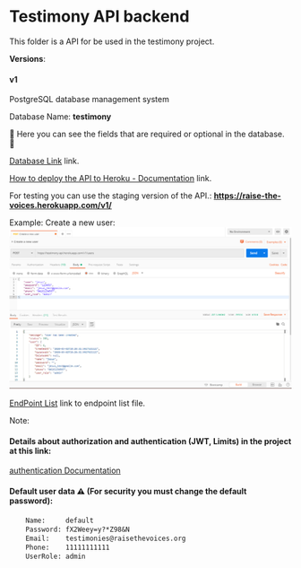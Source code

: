# Testimony API backend

This folder is a API for be used in the testimony project.

 __Versions__: 
#### v1

PostgreSQL database management system

Database Name:  __testimony__

:arrow_down_small: Here you can see the fields that are required or optional in the database. :arrow_down_small:

[Database Link](https://docs.google.com/spreadsheets/d/1gjZ8PnckQj1dV2h4nPFeETNdwAnsOB1Vy-nsPaC4M94/edit?usp=sharing) link.

[How to deploy the API to Heroku - Documentation](documentation/heroku-deploy-documentation/heroku-deploy-documentation.md) link.

For testing you can use the staging version of the API.: __https://raise-the-voices.herokuapp.com/v1/__

Example: Create a new user:
![Create a new user](new_user.png "New user")


[EndPoint List](documentation/endpoint-list.md) link to endpoint list file.

Note:

#### Details about authorization and authentication (JWT, Limits) in the project at this link: 

[authentication Documentation](documentation/authentication.md)

#### Default user data :warning: (For security you must change the default password):

        Name:     default
        Password: fX2Weey=y?*Z98&N
        Email:    testimonies@raisethevoices.org
        Phone:    11111111111
        UserRole: admin
